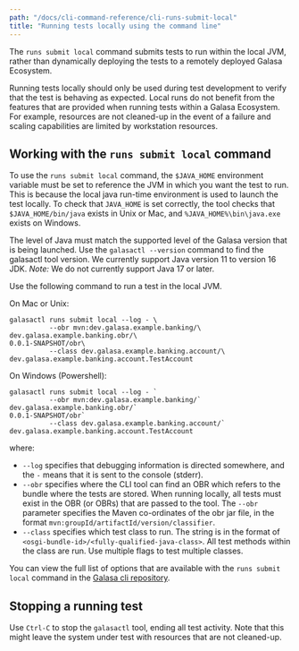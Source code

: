 ```yaml
---
path: "/docs/cli-command-reference/cli-runs-submit-local"
title: "Running tests locally using the command line"
---
```


The `runs submit local` command submits tests to run within the local JVM, rather than dynamically deploying the tests to a remotely deployed Galasa Ecosystem. 

Running tests locally should only be used during test development to verify that the test is behaving as expected. 
Local runs do not benefit from the features that are provided when running tests within a Galasa Ecosystem. For example, resources are not cleaned-up in the event of a failure and scaling capabilities are limited by workstation resources. 


## Working with the `runs submit local` command

To use the `runs submit local` command, the `$JAVA_HOME` environment variable must be set to reference the JVM in which you want the test to run. This is because the local java run-time environment is used to launch the test locally. To check that `JAVA_HOME` is set correctly, the tool checks that `$JAVA_HOME/bin/java` exists in Unix or Mac, and `%JAVA_HOME%\bin\java.exe` exists on Windows.

The level of Java must match the supported level of the Galasa version that is being launched. Use the `galasactl --version` command to find the galasactl tool version. We currently support Java version 11 to version 16 JDK. _Note:_ We do not currently support Java 17 or later.


Use the following command to run a test in the local JVM.

On Mac or Unix:

```
galasactl runs submit local --log - \
          --obr mvn:dev.galasa.example.banking/\
dev.galasa.example.banking.obr/\
0.0.1-SNAPSHOT/obr\
          --class dev.galasa.example.banking.account/\
dev.galasa.example.banking.account.TestAccount
```

On Windows (Powershell):

```
galasactl runs submit local --log - `
          --obr mvn:dev.galasa.example.banking/`
dev.galasa.example.banking.obr/`
0.0.1-SNAPSHOT/obr`
          --class dev.galasa.example.banking.account/`
dev.galasa.example.banking.account.TestAccount
```

where:

- `--log` specifies that debugging information is directed somewhere, and the `-` means that it is sent to the console (stderr).
- `--obr` specifies where the  CLI tool can find an OBR which refers to the bundle where the tests are stored. When running locally, all tests must exist in the OBR (or OBRs) that are passed to the tool. The `--obr` parameter specifies the Maven co-ordinates of the obr jar file, in the format `mvn:groupId/artifactId/version/classifier`.
- `--class` specifies which test class to run. The string is in the format of `<osgi-bundle-id>/<fully-qualified-java-class>`. All test methods within the class are run. Use multiple flags to test multiple classes.

You can view the full list of options that are available with the `runs submit local` command in the 
<a href="https://github.com/galasa-dev/cli/blob/main/docs/generated/galasactl_runs_submit_local.md" target="_blank">Galasa cli repository</a>.


## Stopping a running test

Use `Ctrl-C` to stop the `galasactl` tool, ending all test activity. Note that this might leave the system under test with resources that are not cleaned-up.





